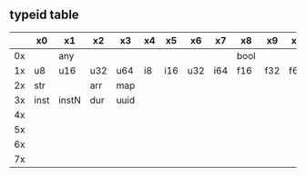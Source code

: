 ## typeid table
|    | x0   | x1    | x2  | x3   | x4  | x5  | x6  | x7  | x8   | x9   | xa  | xb  | xc    | xd    | xe   | xf |
|----|------|-------|-----|------|-----|-----|-----|-----|------|------|-----|-----|-------|-------|------|----|
| 0x |      | any   |     |      |     |     |     |     | bool |      |     |     |       |       |      |    |
| 1x | u8   | u16   | u32 | u64  | i8  | i16 | u32 | i64 | f16  | f32  | f64 |     | vuint | vint  | bint |    |
| 2x | str  |       | arr | map  |     |     |     |     |      |      |     |     |       |       |      |    |
| 3x | inst | instN | dur | uuid |     |     |     |     |      |      |     |     |       |       |      |    |
| 4x |      |       |     |      |     |     |     |     |      |      |     |     |       |       |      |    |
| 5x |      |       |     |      |     |     |     |     |      |      |     |     |       |       |      |    |
| 6x |      |       |     |      |     |     |     |     |      |      |     |     |       |       |      |    |
| 7x |      |       |     |      |     |     |     |     |      |      |     |     |       |       |      |    |
